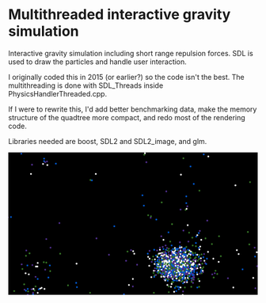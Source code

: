 Multithreaded interactive gravity simulation
===

Interactive gravity simulation including short range repulsion forces. SDL is used to draw the particles and handle user interaction.

I originally coded this in 2015 (or earlier?) so the code isn't the best. 
The multithreading is done with SDL_Threads inside PhysicsHandlerThreaded.cpp.

If I were to rewrite this, I'd add better benchmarking data, make the memory structure of the quadtree more compact, and redo most of the rendering code.

Libraries needed are boost, SDL2 and SDL2_image, and glm.

![screen grab](example.gif)


